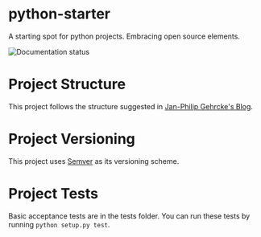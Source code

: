 # python-starter
A starting spot for python projects. Embracing open source elements.

![Documentation status](https://readthedocs.org/projects/python-starter/badge/?version=latest)

# Project Structure

This project follows the structure suggested in [Jan-Philip Gehrcke's Blog](https://gehrcke.de/2014/02/distributing-a-python-command-line-application/).

# Project Versioning

This project uses [Semver](http://semver.org/) as its versioning scheme.

# Project Tests

Basic acceptance tests are in the tests folder. You can run these tests by running `python setup.py test`.